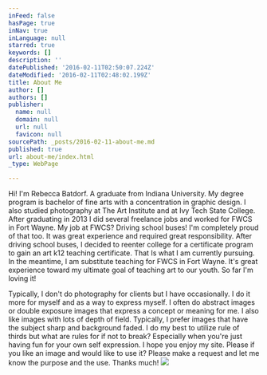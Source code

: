 ```yaml
---
inFeed: false
hasPage: true
inNav: true
inLanguage: null
starred: true
keywords: []
description: ''
datePublished: '2016-02-11T02:50:07.224Z'
dateModified: '2016-02-11T02:48:02.199Z'
title: About Me
author: []
authors: []
publisher:
  name: null
  domain: null
  url: null
  favicon: null
sourcePath: _posts/2016-02-11-about-me.md
published: true
url: about-me/index.html
_type: WebPage

---
```

Hi!
I'm Rebecca Batdorf. A graduate from Indiana University. My degree program is
bachelor of fine arts with a concentration in graphic design. I also studied
photography at The Art Institute and at Ivy Tech State College. After
graduating in 2013 I did several freelance jobs and worked for FWCS in Fort
Wayne. My job at FWCS? Driving school buses! I'm completely proud of that too.
It was great experience and required great responsibility. After driving school
buses, I decided to reenter college for a certificate program to gain an art
k12 teaching certificate. That Is what I am currently pursuing. In the meantime,
I am substitute teaching for FWCS in Fort Wayne. It's great experience toward
my ultimate goal of teaching art to our youth. So far I'm loving it! 

Typically, I don't do photography for clients but I have
occasionally. I do it more for myself and as a way to express myself. I often
do abstract images or double exposure images that express a concept or meaning
for me. I also like images with lots of depth of field. Typically, I prefer
images that have the subject sharp and background faded. I do my best to
utilize rule of thirds but what are rules for if not to break? Especially when
you're just having fun for your own self expression. I hope you enjoy my site.
Please if you like an image and would like to use it? Please make a request and
let me know the purpose and the use. Thanks much!
![](https://the-grid-user-content.s3-us-west-2.amazonaws.com/3948fc86-1e70-4b5a-8530-2ce8811ecd56.jpg)